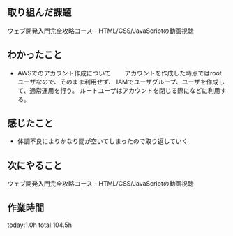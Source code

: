 ## 取り組んだ課題
ウェブ開発入門完全攻略コース - HTML/CSS/JavaScriptの動画視聴
## わかったこと
* AWSでのアカウント作成について　　
  アカウントを作成した時点ではrootユーザなので、そのまま利用せず、
  IAMでユーザグループ、ユーザを作成して、通常運用を行う。
  ルートユーザはアカウントを閉じる際になどに利用する。

## 感じたこと
  * 体調不良によりかなり間が空いてしまったので取り返していく
## 次にやること 
ウェブ開発入門完全攻略コース - HTML/CSS/JavaScriptの動画視聴
## 作業時間
 today:1.0h
 total:104.5h
